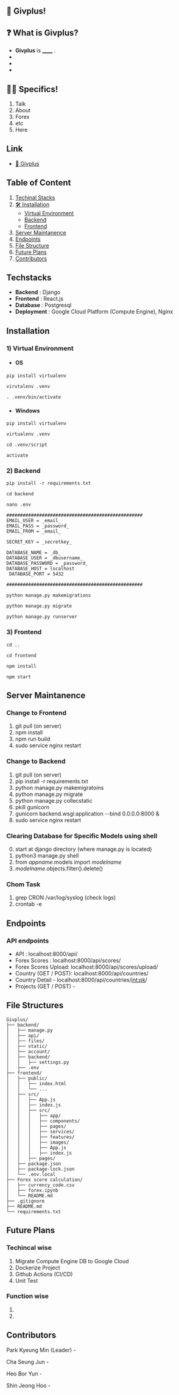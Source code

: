 ## 🙌 Givplus!


## ❓ What is Givplus?   
- **Givplus** is **<u>____</u>** .   
-
- 
-  

## 🙋‍♀️ Specifics!   
1. Talk
2. About
3. Forex
4. etc
5. Here


## Link   

- [🚗 Givplus](https://givplus.duckdns.org/)   


## Table of Content
1. [Techinal Stacks](#techstacks)
2. [🛠 Installation](#installation)
    - [Virtual Environment](#virtual-environment)   
    - [Backend](#backend)   
    - [Frontend](#frontend)   
3. [Server Maintanence](#server-maintanence)
4. [Endpoints](#endpoints )
5. [File Structure](#file-structures)
6. [Future Plans](#future-plans)
7. [Contributors](#contributors)

   
## Techstacks
- **Backend**  : Django
- **Frontend** : React.js
- **Database** : Postgresql
- **Deployment** : Google Cloud Platform (Compute Engine), Nginx


## Installation
### 1) Virtual Environment

- #### OS
```
pip install virtualenv

virutalenv .venv

. .venv/bin/activate
```

- #### Windows
```
pip install virtualenv

virtualenv .venv

cd .venv/script

activate
```

### 2) Backend

```
pip install -r requirements.txt

cd backend

nano .env

##################################################
EMAIL_USER = _email_
EMAIL_PASS = _password_
EMAIL_FROM = _email_

SECRET_KEY = _secretkey_

DATABASE_NAME = _db_
DATABASE_USER = _dbusername_
DATABASE_PASSWORD = _password_
DATABASE_HOST = localhost
 DATABASE_PORT = 5432

##################################################
```
```
python manage.py makemigrations

python manage.py migrate

python manage.py runserver
```

### 3) Frontend
```
cd ..

cd frontend

npm install

npm start
```

## Server Maintanence
### Change to Frontend
1. git pull (on server)
2. npm install
3. npm run build
4. sudo service nginx restart

### Change to Backend
1. git pull (on server)
2. pip install -r requirements.txt
3. python manage.py makemigratoins
4. python manage.py migrate
5. python manage.py collecstatic
6. pkill gunicorn
7. gunicorn backend.wsgi:application --bind 0.0.0.0:8000 &
8. sudo service nginx restart



### Clearing Database for Specific Models using shell
0. start at django directory (where manage.py is located)
1. python3 manage.py shell
2. from _appname_.models import _modelname_
3. _modelname_.objects.filter().delete()


### Chom Task
1. grep CRON /var/log/syslog (check logs)
2. crontab -e







## Endpoints
### API endpoints
- API : localhost:8000/api/
- Forex Scores : localhost:8000/api/scores/
- Forex Scores Upload: localhost:8000/api/scores/upload/
- Country (GET / POST): localhost:8000/api/countries/
- Country Detail - localhost:8000/api/countries/<int:pk>/
- Projects (GET / POST) - 


## File Structures
```
Givplus/
├── backend/
│   ├── manage.py
│   ├── api/
│   ├── files/
│   ├── static/
│   ├── account/
│   ├── backend/
│   │   ├── settings.py
│   ├── .env
├── frontend/
│   ├── public/
│   │   ├── index.html
│   │   └── ...
│   ├── src/
│   │   ├── App.js
│   │   ├── index.js
│   │   ├── src/
│   │   │   ├── app/
│   │   │   ├── components/
│   │   │   ├── pages/
│   │   │   ├── services/
│   │   │   ├── features/
│   │   │   ├── images/
│   │   │   ├── App.js
│   │   │   ├── index.js
│   │   ├── pages/
│   ├── package.json
│   ├── package-lock.json
│   └── .env.local
├── Forex score calculation/
│   ├── currency_code.csv
│   ├── forex.ipynb
│   └── README.md
├── .gitignore
├── README.md
└── requirements.txt

```


 
## Future Plans

### Techincal wise
1. Migrate Compute Engine DB to Google Cloud
2. Dockerize Project
3. Github Actions (CI/CD)
4. Unit Test

### Function wise
1. 
2. 


## Contributors
Park Kyeung Min (Leader) - 

Cha Seung Jun -

Heo Bor Yun - 

Shin Jeong Hoo -



   

   



